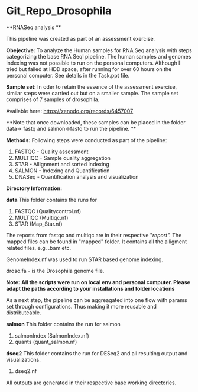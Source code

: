 # Git_Repo_Drosophila
 **RNASeq analysis **

This pipeline was created as part of an assessment exercise. 

**Obejective:**
To analyze the Human samples for RNA Seq analysis with steps categorizing the base RNA Seql pipeline. The human samples and genomes indexing was not possible to run on the personal computers. Although I tried but failed at HDD space, after running for over 60 hours on the personal computer. See details in the Task.ppt file. 

**Sample set:**
In oder to retain the essence of the assessment exercise, similar steps were carried out but on a smaller sample. The sample set comprises of 7 samples of drosophila. 

Available here: 
https://zenodo.org/records/6457007

**Note that once downloaded, these samples can be placed in the folder data-> fastq and salmon->fastq to run the pipeline. **


**Methods:**
Following steps were conducted as part of the pipeline:

1. FASTQC - Quality assessment
2. MULTIQC - Sample quality aggregation
3. STAR - Allignment and sorted Indexing
4. SALMON - Indexing and Quantification
5. DNASeq - Quantification analysis and visualization 


**Directory Information:**

**data**
This folder contains the runs for 
1. FASTQC (Qualitycontrol.nf)
2. MULTIQC (Multiqc.nf)
3. STAR (Map_Star.nf)

The reports from fastqc and multiqc are in their respective "_report"._
The mapped files can be found in "mapped" folder. It contains all the alligment related files, e.g. .bam etc. 

GenomeIndex.nf was used to run STAR based genome indexing. 

droso.fa - is the Drosophila genome file. 

**Note:**
**All the scripts were run on local env and personal computer. Please adapt the paths according to your installations and folder locations**

As a next step, the pipeline can be aggreagated into one flow with params set through configurations. Thus making it more reusable and distributeable. 

**salmon**
This folder contains the run for salmon 

1. salmonIndex (SalmonIndex.nf)
2. quants (quant_salmon.nf)

**dseq2**
This folder contains the run for DESeq2 and all resulting output and visualizations. 

1. dseq2.nf

All outputs are generated in their respective base working directories. 



